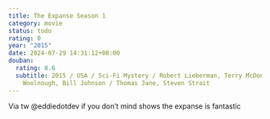 ```yaml
---
title: The Expanse Season 1
category: movie
status: todo
rating: 0
year: "2015"
date: 2024-07-29 14:31:12+08:00
douban:
  rating: 8.6
  subtitle: 2015 / USA / Sci-Fi Mystery / Robert Lieberman, Terry McDonough, Jeff
    Woolnough, Bill Johnson / Thomas Jane, Steven Strait
---
```


Via tw @eddiedotdev if you don’t mind shows the expanse is fantastic
